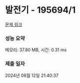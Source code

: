 # 발전기 - 195694/1 

[문제 링크](https://level.goorm.io/exam/195694/%EB%B0%9C%EC%A0%84%EA%B8%B0/quiz/1) 

### 성능 요약

메모리: 37.80 MB, 시간: 0.31 ms

### 제출 일자

2024년 08월 12일 21:40:37

